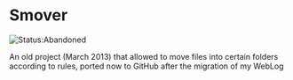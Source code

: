 # Smover

![Status:Abandoned](https://img.shields.io/badge/Project_Status-Abandoned-red.svg)

An old project (March 2013) that allowed to move files into certain folders according to rules, ported now to GitHub after the migration of my WebLog
